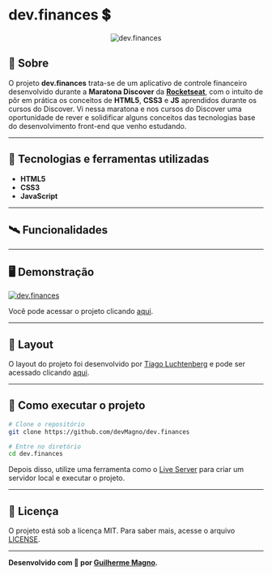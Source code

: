 # dev.finances 💲
<p align="center">
<img src="https://i.imgur.com/cNjzPsN.png" alt="dev.finances" title="dev.finances">
</p>

## 📖 Sobre
O projeto **dev.finances** trata-se de um aplicativo de controle financeiro desenvolvido durante a **Maratona Discover** da **[Rocketseat](https://github.com/Rocketseat)**, com o intuito de pôr em prática os conceitos de **HTML5**, **CSS3** e **JS** aprendidos durante os cursos do Discover. Vi nessa maratona e nos cursos do Discover uma oportunidade de rever e solidificar alguns conceitos das tecnologias base do desenvolvimento front-end que venho estudando.

---

## 🚀 Tecnologias e ferramentas utilizadas
- **HTML5**
- **CSS3**
- **JavaScript**

---

## 🛰️ Funcionalidades

---

## 🖥️ Demonstração
[![dev.finances](https://i.imgur.com/8LztHtq.png "Clique para acessar o projeto")](https://devmagno.github.io/dev.finances/index.html "Clique para acessar o projeto")   

Você pode acessar o projeto clicando [aqui](https://devmagno.github.io/dev.finances/index.html).

---

## 🔖 Layout
O layout do projeto foi desenvolvido por [Tiago Luchtenberg](https://www.instagram.com/tiagoluchtenberg/?hl=pt-br) e pode ser acessado clicando [aqui](https://www.figma.com/file/38I8rGk0km4gMpb4ZxaT7c/dev.finance%24-Maratona-Discover-(Copy)).

---

## 🔧 Como executar o projeto
```bash
# Clone o repositório
git clone https://github.com/devMagno/dev.finances

# Entre no diretório
cd dev.finances
```
Depois disso, utilize uma ferramenta como o [Live Server](https://marketplace.visualstudio.com/items?itemName=ritwickdey.LiveServer) para criar um servidor local e executar o projeto.

---

## 📝 Licença

O projeto está sob a licença MIT. Para saber mais, acesse o arquivo [LICENSE](https://github.com/devMagno/dev.finances/blob/master/LICENSE).

---
**Desenvolvido com 💚 por [Guilherme Magno](https://github.com/devmagno/).**